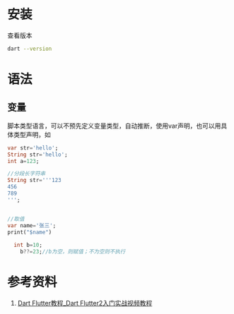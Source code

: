 # 安装



查看版本

```bash
dart --version
```



# 语法

## 变量

脚本类型语言，可以不预先定义变量类型，自动推断，使用var声明，也可以用具体类型声明，如

```dart
var str='hello';
String str='hello';
int a=123;

//分段长字符串
String str='''123
456
789
''';


//取值
var name='张三';
print("$name")
  
  int b=10;
	b??=23;//b为空，则赋值；不为空则不执行
```









# 参考资料

1.  [Dart Flutter教程_Dart Flutter2入门实战视频教程](https://www.bilibili.com/video/BV1S4411E7LY?p=3&spm_id_from=pageDriver) 